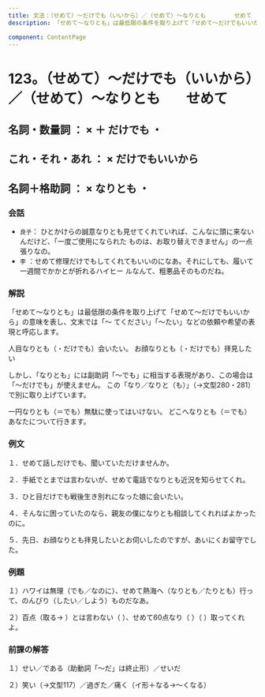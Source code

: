 ```yaml
---
title: 文法：（せめて）～だけでも（いいから）／（せめて）～なりとも        せめて
description: 「せめて～なりとも」は最低限の条件を取り上げて「せめて～だけでもいいから」の意味を表し、文末では「～ てください」「～たい」などの依頼や希望の表現と呼応します。

component: ContentPage
---
```



# 123。（せめて）～だけでも（いいから）／（せめて）～なりとも        せめて
## 名詞・数量詞 ： × ＋ だけでも ・
## これ・それ・あれ ： × だけでもいいから  
## 名詞＋格助詞 ： × なりとも ・
### 会話
- `良子`： ひとかけらの誠意なりとも見せてくれていれば、こんなに頭に来ないんだけど、「一度ご使用になられた ものは、お取り替えできません」の一点張りなの。
- `李` ：せめて修理だけでもしてくれてもいいのになあ。それにしても、履いて一週間でかかとが折れるハイヒー ルなんて、粗悪品そのものだね。

### 解説
「せめて～なりとも」は最低限の条件を取り上げて「せめて～だけでもいいから」の意味を表し、文末では「～ てください」「～たい」などの依頼や希望の表現と呼応します。

人目なりとも（・だけでも）会いたい。 お顔なりとも（・だけでも）拝見したい

しかし、「なりとも」には副助詞「～でも」に相当する表現があり、この場合は「～だけでも」が使えません。 この「なり／なりと（も）」（→文型280・281）で別に取り上げています。

一円なりとも（＝でも）無駄に使ってはいけない。 どこへなりとも（＝でも）あなたについて行きます。

### 例文
１．せめて話しだけでも、聞いていただけませんか。

２．手紙でとまでは言わないが、せめて電話でなりとも近況を知らせてくれ。

３．ひと目だけでも戦後生き別れになった娘に会いたい。

４．そんなに困っていたのなら、親友の僕になりとも相談してくれればよかったのに。

５．先日、お顔なりとも拝見したいとお伺いしたのですが、あいにくお留守でした。
### 例題
１）ハワイは無理（でも／なのに）、せめて熱海へ（なりとも／たりとも）行って、のんびり（したい／しよう）ものだなあ。

２）百点（取る→ ）とは言わない（ ）、せめて60点なり（ ）（ ）取ってくれよ。
### 前課の解答
１）せい／である（助動詞「～だ」は終止形）／せいだ

２）笑い（→文型117）／過ぎた／痛く（イ形＋なる→～くなる）
